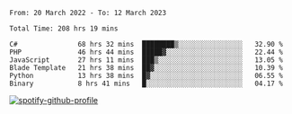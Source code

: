 <!--START_SECTION:waka-->

```text
From: 20 March 2022 - To: 12 March 2023

Total Time: 208 hrs 19 mins

C#               68 hrs 32 mins  ████████▒░░░░░░░░░░░░░░░░   32.90 %
PHP              46 hrs 44 mins  █████▓░░░░░░░░░░░░░░░░░░░   22.44 %
JavaScript       27 hrs 11 mins  ███▒░░░░░░░░░░░░░░░░░░░░░   13.05 %
Blade Template   21 hrs 38 mins  ██▓░░░░░░░░░░░░░░░░░░░░░░   10.39 %
Python           13 hrs 38 mins  █▓░░░░░░░░░░░░░░░░░░░░░░░   06.55 %
Binary           8 hrs 41 mins   █░░░░░░░░░░░░░░░░░░░░░░░░   04.17 %
```

<!--END_SECTION:waka-->
[![spotify-github-profile](https://spotify-github-profile.vercel.app/api/view?uid=c00zprrvy9xiloa9qnco3hmng&cover_image=true&theme=novatorem&show_offline=false&background_color=121212&bar_color=53b14f&bar_color_cover=false)](https://spotify-github-profile.vercel.app/api/view?uid=c00zprrvy9xiloa9qnco3hmng&redirect=true)

